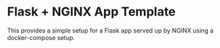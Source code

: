 # Flask + NGINX App Template

This provides a simple setup for a Flask app served up by NGINX using a docker-compose setup.
